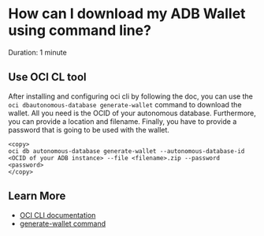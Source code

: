 # How can I download my ADB Wallet using command line?
Duration: 1 minute

## Use OCI CL tool

After installing and configuring oci cli by following the doc, you can use the  ```oci dbautonomous-database generate-wallet``` command to download the wallet. All you need is the OCID of your autonomous database. Furthermore, you can provide a location and filename. Finally, you have to provide a password that is going to be used with the wallet. 

```
<copy>
oci db autonomous-database generate-wallet --autonomous-database-id <OCID of your ADB instance> --file <filename>.zip --password <password>
</copy>
```


## Learn More

* [OCI CLI documentation](https://docs.oracle.com/en-us/iaas/Content/API/Concepts/cliconcepts.htm)
* [generate-wallet command](https://docs.oracle.com/en-us/iaas/tools/oci-cli/3.1.1/oci_cli_docs/cmdref/db/autonomous-database/generate-wallet.html)


